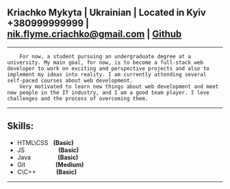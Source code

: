 **Kriachko Mykyta** | Ukrainian | Located in Kyiv  
+380999999999   | nik.flyme.criachko@gmail.com  | [Github](https://github.com/n3ki401d)
---

---

        For now, a student pursuing an undergraduate degree at a university. My main goal, for now, is to become a full-stack web developer to work on exciting and perspective projects and also to implement my ideas into reality. I am currently attending several self-paced courses about web development. 
        Very motivated to learn new things about web development and meet new people in the IT industry, and I am a good team player. I love challenges and the process of overcoming them. 
---

## **Skills**:
- HTML\CSS&nbsp;&nbsp;&nbsp;**(Basic)**
- JS&nbsp;&nbsp;&nbsp;&nbsp;&nbsp;&nbsp;&nbsp;&nbsp;&nbsp;&nbsp;&nbsp;&nbsp;&nbsp;&nbsp;&nbsp;&nbsp;&nbsp;&nbsp;&nbsp;&nbsp;**(Basic)**
- Java&nbsp;&nbsp;&nbsp;&nbsp;&nbsp;&nbsp;&nbsp;&nbsp;&nbsp;&nbsp;&nbsp;&nbsp;&nbsp;&nbsp;&nbsp;&nbsp;**(Basic)**
- Git&nbsp;&nbsp;&nbsp;&nbsp;&nbsp;&nbsp;&nbsp;&nbsp;&nbsp;&nbsp;&nbsp;&nbsp;&nbsp;&nbsp;&nbsp;&nbsp;&nbsp;&nbsp;**(Medium)**
- C\C++&nbsp;&nbsp;&nbsp;&nbsp;&nbsp;&nbsp;&nbsp;&nbsp;&nbsp;&nbsp;&nbsp;&nbsp;**(Basic)**


---
